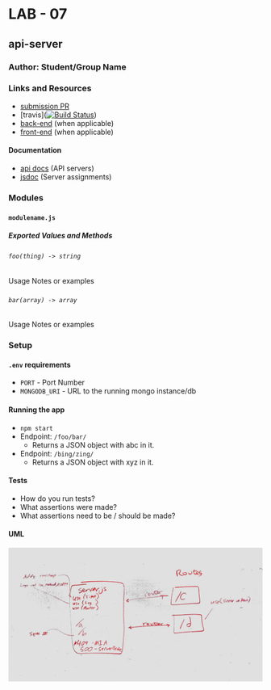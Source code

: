 
# LAB - 07

## api-server

### Author: Student/Group Name

### Links and Resources
* [submission PR](https://github.com/brad-smialek-401-advanced-javascript/lab-07-api-server/pull/1)
* [travis]([![Build Status](https://www.travis-ci.com/brad-smialek-401-advanced-javascript/lab-07-api-server.svg?branch=master)](https://www.travis-ci.com/brad-smialek-401-advanced-javascript/lab-07-api-server))
* [back-end](http://xyz.com) (when applicable)
* [front-end](http://xyz.com) (when applicable)

#### Documentation
* [api docs](http://xyz.com) (API servers)
* [jsdoc](http://xyz.com) (Server assignments)


### Modules
#### `modulename.js`
##### Exported Values and Methods

###### `foo(thing) -> string`
Usage Notes or examples

###### `bar(array) -> array`
Usage Notes or examples

### Setup
#### `.env` requirements
* `PORT` - Port Number
* `MONGODB_URI` - URL to the running mongo instance/db

#### Running the app
* `npm start`
* Endpoint: `/foo/bar/`
  * Returns a JSON object with abc in it.
* Endpoint: `/bing/zing/`
  * Returns a JSON object with xyz in it.
  
#### Tests
* How do you run tests?
* What assertions were made?
* What assertions need to be / should be made?

#### UML
![UML](./assets/uml.jpg)
